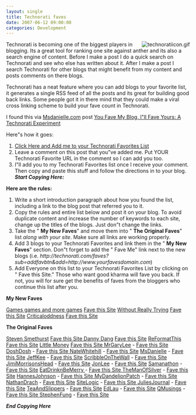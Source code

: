```yaml
---
layout: single
title: Technorati faves
date: 2007-06-12 09:00:00
categories: Development
---
```

<img src="/public/uploads/2007/06/technoratiicon.gif" alt="technoratiicon.gif" align="right" />Technorati is becoming one of the biggest players in blogging. Its a great tool for ranking one site against anther and its also a search engine of content. Before I make a post I do a quick search on Technorati and see who else has written about it. After I make a post I search Technorati for other blogs that might benefit from my content and posts comments on there blogs.

Technorati has a neat feature where you can add blogs to your favorite list, it generates a single RSS feed of all the posts and its great for building good back links. Some people got it in there mind that they could make a viral cross linking scheme to build your fave count in Technorati.

I found this via <a href="http://www.msdanielle.com/">Msdanielle.com</a> post <a href="http://www.msdanielle.com/you-fave-my-blog-ill-fave-yours-a-technorati-experiment/">You Fave My Blog, I&quot;ll Fave Yours: A Technorati Experiment</a>

Here&quot;s how it goes:
1. <a href="http://technorati.com/faves?sub=addfavbtn&amp;add=http://www.abluestar.com/blog">Click Here and Add me to your Technorati Favorites List</a>
2. Leave a comment on this post that you&quot;ve added me. Put YOUR Technorati Favorite URL in the comment so I can add you too.
3. I&quot;ll add you to my Technorati Favorites list once I receive your comment.
Then copy and paste this stuff and follow the directions in to your blog.
***Start Copying Here:***

<strong>Here are the rules:</strong>
<ol>
	<li>Write a short introduction paragraph about how you found the list, including a link to the blog post that referred you to it.</li>
	<li>Copy the rules and entire list below and post it on your blog. To avoid duplicate content and increase the number of keywords to each site, change up the titles of the blogs. Just don&quot;t change the links.</li>
	<li>Take the "
<strong>My New Faves</strong>" and move them into "
<strong>The Original Faves</strong>" list <em>along with your site</em>. Make sure all links are working properly.</li>
	<li>Add 3 blogs to your Technorati Favorites and link them in the "
<strong>My New Faves</strong>" section. Don&quot;t forget to add the "
Fave Me" link next to the new blogs (i.e. <em>http://technorati.com/faves?sub=addfavbtn&amp;add=http://www.yourfavesdomain.com</em>)</li>
	<li>Add Everyone on this list to your Technorati Favorites List by clicking on "
Fave this Site." Those who want good kharma will fave you back. If not, you will for sure get the benefits of faves from the bloggers who continue this list after you.</li>
</ol>
<strong>My New Faves</strong>

<a href="http://www.abluestar.com/games/">Games games and more games</a> <a href="http://technorati.com/faves?sub=addfavbtn&amp;add=http://www.abluestar.com/games/" target="_blank">Fave this Site</a>
<a href="http://www.jordanlapp.com/blog">Without Really Trying</a> <a href="http://technorati.com/faves?sub=addfavbtn&amp;add=http://www.jordanlapp.com/blog" target="_blank">Fave this Site</a>
<a href="http://www.criticaloddness.com/blog/">Criticaloddness</a> <a href="http://technorati.com/faves?sub=addfavbtn&amp;add=http://www.criticaloddness.com/blog/" target="_blank">Fave this Site</a>

<strong>The Original Faves</strong>

<a href="/">Steven Smethurst</a> <a href="http://technorati.com/faves?sub=addfavbtn&amp;add=/" target="_blank">Fave this Site</a><a href="http://www.dannydang.com/" target="_blank">
Danny Dang</a> <a href="http://technorati.com/faves?sub=addfavbtn&amp;add=http://dannydang.com" target="_blank">Fave this Site</a>
<a href="http://blog.reformatthis.com/" target="_blank">ReFormatThis</a> <a href="http://technorati.com/faves?sub=addfavbtn&amp;add=http://blog.reformatthis.com" target="_blank">Fave this Site</a>
<a href="http://www.littlemoney.net/" target="_blank">Little Money</a> <a href="http://www.mrgarylee.com/" target="_blank">Fave this Site
MrGaryLee</a> - <a href="http://technorati.com/faves?sub=addfavbtn&amp;add=http://www.mrgarylee.com" target="_blank">Fave this Site </a>
<a href="http://www.doshdosh.com/" target="_blank">DoshDosh</a> - <a href="http://technorati.com/faves?sub=addfavbtn&amp;add=http://www.doshdosh.com" target="_blank">Fave this Site</a><a href="http://www.natewhitehill.com/" target="_blank">
NateWhitehill</a> - <a href="http://technorati.com/faves?sub=addfavbtn&amp;add=http://www.natewhitehill.com" target="_blank">Fave this Site</a>
<a href="http://www.msdanielle.com//" target="_blank"> MsDanielle</a> - <a href="http://technorati.com/faves?sub=addfavbtn&amp;add=http://www.msdanielle.com" target="_blank">Fave this Site</a>
<a href="http://blog.jeffkee.com/" target="_blank"> JeffKee</a> - <a href="http://technorati.com/faves?sub=addfavbtn&amp;add=http://blog.jeffkee.com" target="_blank">Fave this Site</a>
<a href="http://www.scribbleonthewall.com/" target="_blank"> ScribbleOnTheWall</a> - <a href="http://technorati.com/faves?sub=addfavbtn&amp;add=http://www.scribbleonthewall.com" target="_blank">Fave this Site</a>
<a href="http://www.jimimorrisonshead.com/" target="_blank"> JimiMorrisonsHead</a> - <a href="http://technorati.com/faves?sub=addfavbtn&amp;add=http://www.jimimorrisonshead.com" target="_blank">Fave this Site</a>
<a href="http://www.jonlee.ca/" target="_blank"> JonLee</a> - <a href="http://technorati.com/faves?sub=addfavbtn&amp;add=http://www.jonlee.ca" target="_blank">Fave this Site</a>
<a href="http://www.samanathon.com/" target="_blank">Samanathon</a> - <a href="http://technorati.com/faves?sub=addfavbtn&amp;add=http://www.samanathon.com" target="_blank">Fave this Site</a>
<a href="http://www.eatdrinknbmerry.com/" target="_blank">EatDrinknBeMerry </a>- <a href="http://technorati.com/faves?sub=addfavbtn&amp;add=http://www.eatdrinknbmerry.com" target="_blank">Fave this Site</a><a href="http://themanofsilver.blogspot.com/" target="_blank">
TheManOfSilver</a> - <a href="http://technorati.com/faves?sub=addfavbtn&amp;add=http://themanofsilver.blogspot.com" target="_blank">Fave this Site</a>
<a href="http://www.hannesjohnson.com/" target="_blank">HannesJohnson</a> - <a href="http://technorati.com/faves?sub=addfavbtn&amp;add=http://www.hannesjohnson.com" target="_blank">Fave this Site</a><a href="http://www.mydandelionpatch.com/" target="_blank">
MyDandelionPatch</a> - <a href="http://technorati.com/faves?sub=addfavbtn&amp;add=http://www.mydandelionpatch.com" target="_blank">Fave this Site</a>
<a href="http://www.nathandrach.info/" target="_blank">NathanDrach</a> - <a href="http://technorati.com/faves?sub=addfavbtn&amp;add=http://www.nathandrach.info" target="_blank">Fave this Site</a>
<a href="http://www.sitelogic.co.uk/" target="_blank"> SiteLogic</a> - <a href="http://technorati.com/faves?sub=addfavbtn&amp;add=http://www.sitelogic.co.uk" target="_blank">Fave this Site</a><a href="http://technorati.com/faves?sub=addfavbtn&amp;add=http://www.sitelogic.co.uk" target="_blank">
</a><a href="http://www.juliesjournal.com/" target="_blank">JuliesJournal</a> - <a href="http://technorati.com/faves?sub=addfavbtn&amp;add=http://www.juliesjournal.com" target="_blank">Fave this Site</a>
<a href="http://www.teaandslippers.com/" target="_blank">TeaAndSlippers</a> - <a href="http://technorati.com/faves?sub=addfavbtn&amp;add=http://www.teaandslippers.com" target="_blank">Fave this Site</a>
<a href="http://www.ededition.com/" target="_blank">EdLau</a> - <a href="http://technorati.com/faves?sub=addfavbtn&amp;add=http://www.ededition.com" target="_blank">Fave this Site</a>
<a href="http://qmusings.com/blog/" target="_blank">QMusings</a> - <a href="http://technorati.com/faves?sub=addfavbtn&amp;add=http://www.qmusings.com/blog/" target="_blank">Fave this Site
</a><a href="http://www.stephenfung.net/" target="_blank">StephenFung</a> - <a href="http://technorati.com/faves?sub=addfavbtn&amp;add=http://www.stephenfung.net" target="_blank">Fave this Site</a>

***End Copying Here***
